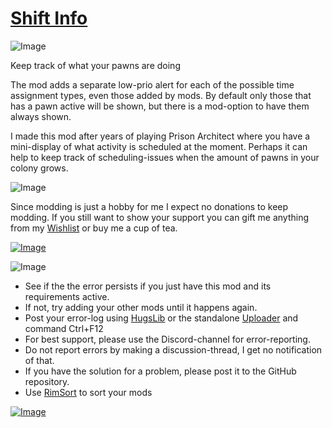 # [Shift Info](https://steamcommunity.com/sharedfiles/filedetails/?id=3322754255)

![Image](https://i.imgur.com/iCj5o7O.png)

Keep track of what your pawns are doing

The mod adds a separate low-prio alert for each of the possible time assignment types, even those added by mods.
By default only those that has a pawn active will be shown, but there is a mod-option to have them always shown.

I made this mod after years of playing Prison Architect where you have a mini-display of what activity is scheduled at the moment.
Perhaps it can help to keep track of scheduling-issues when the amount of pawns in your colony grows.

![Image](https://i.imgur.com/Ds0rBAD.png)

Since modding is just a hobby for me I expect no donations to keep modding. If you still want to show your support you can gift me anything from my [Wishlist](https://store.steampowered.com/wishlist/id/Mlie) or buy me a cup of tea.

[![Image](https://i.imgur.com/VWG0yff.png)](https://ko-fi.com/G2G55DDYD)

![Image](https://i.imgur.com/5xwDG6H.png)



-  See if the the error persists if you just have this mod and its requirements active.
-  If not, try adding your other mods until it happens again.
-  Post your error-log using [HugsLib](https://steamcommunity.com/workshop/filedetails/?id=818773962) or the standalone [Uploader](https://steamcommunity.com/sharedfiles/filedetails/?id=2873415404) and command Ctrl+F12
-  For best support, please use the Discord-channel for error-reporting.
-  Do not report errors by making a discussion-thread, I get no notification of that.
-  If you have the solution for a problem, please post it to the GitHub repository.
-  Use [RimSort](https://github.com/RimSort/RimSort/releases/latest) to sort your mods



[![Image](https://img.shields.io/github/v/release/emipa606/ShiftInfo?label=latest%20version&style=plastic&labelColor=0070cd&color=white)](https://steamcommunity.com/sharedfiles/filedetails/changelog/3322754255)
